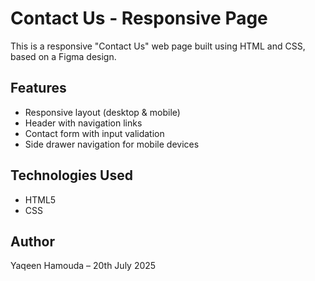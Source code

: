 # Contact Us - Responsive Page

This is a responsive "Contact Us" web page built using HTML and CSS, based on a Figma design.

##  Features

- Responsive layout (desktop & mobile)
- Header with navigation links
- Contact form with input validation
- Side drawer navigation for mobile devices

##  Technologies Used

- HTML5
- CSS


## Author

Yaqeen Hamouda – 20th July 2025
